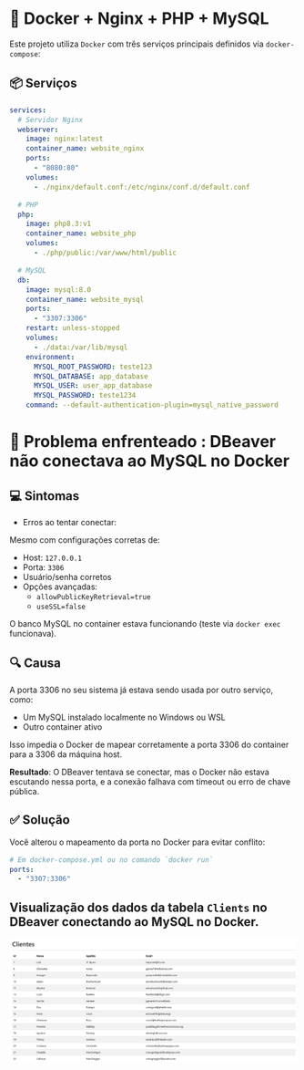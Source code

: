 # 🐳 Docker + Nginx + PHP + MySQL

Este projeto utiliza `Docker` com três serviços principais definidos via `docker-compose`:

## 📦 Serviços

```yaml
services:
  # Servidor Nginx
  webserver:
    image: nginx:latest
    container_name: website_nginx
    ports:
      - "8080:80"
    volumes:
      - ./nginx/default.conf:/etc/nginx/conf.d/default.conf

```

```yaml
  # PHP
  php:
    image: php8.3:v1
    container_name: website_php
    volumes:
      - ./php/public:/var/www/html/public

```

```yaml
  # MySQL
  db:
    image: mysql:8.0
    container_name: website_mysql
    ports:
      - "3307:3306"
    restart: unless-stopped
    volumes:
      - ./data:/var/lib/mysql
    environment:
      MYSQL_ROOT_PASSWORD: teste123
      MYSQL_DATABASE: app_database
      MYSQL_USER: user_app_database
      MYSQL_PASSWORD: teste1234
    command: --default-authentication-plugin=mysql_native_password


```


# 🐛 **Problema enfrenteado : DBeaver não conectava ao MySQL no Docker**

## 💻 **Sintomas**
- Erros ao tentar conectar:


Mesmo com configurações corretas de:
- Host: `127.0.0.1`
- Porta: `3306`
- Usuário/senha corretos
- Opções avançadas:
  - `allowPublicKeyRetrieval=true`
  - `useSSL=false`

O banco MySQL no container estava funcionando (teste via `docker exec` funcionava).

## 🔍 Causa
A porta 3306 no seu sistema já estava sendo usada por outro serviço, como:
- Um MySQL instalado localmente no Windows ou WSL
- Outro container ativo

Isso impedia o Docker de mapear corretamente a porta 3306 do container para a 3306 da máquina host.

**Resultado**: O DBeaver tentava se conectar, mas o Docker não estava escutando nessa porta, e a conexão falhava com timeout ou erro de chave pública.

## ✅ Solução
Você alterou o mapeamento da porta no Docker para evitar conflito:

```yaml
# Em docker-compose.yml ou no comando `docker run`
ports:
  - "3307:3306"
```


## Visualização dos dados da tabela `Clients` no DBeaver conectando ao MySQL no Docker.

![DBeaver MySQL connection issue](img/img_db.png)
